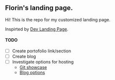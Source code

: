 ## Florin's landing page.

Hi! This is the repo for my customized landing page.

Inspirted by [Dev Landing Page](https://github.com/flexdinesh/dev-landing-page). 


#### TODO
- [ ] Create portofolio link/section
- [ ] Create blog
- [ ] Investigate options for hosting
   - [Git showcase](https://www.gitshowcase.com/)
   - [Blog options](https://towardsdatascience.com/five-minutes-to-your-own-website-fd0b43cbd886)
